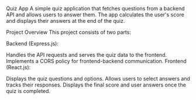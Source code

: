 Quiz App
A simple quiz application that fetches questions from a backend API and allows users to answer them. The app calculates the user's score and displays their answers at the end of the quiz.

Project Overview
This project consists of two parts:

Backend (Express.js):

Handles the API requests and serves the quiz data to the frontend.
Implements a CORS policy for frontend-backend communication.
Frontend (React.js):

Displays the quiz questions and options.
Allows users to select answers and tracks their responses.
Displays the final score and user answers once the quiz is completed.